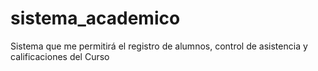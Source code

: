 # sistema_academico
Sistema que me permitirá el registro de alumnos, control de asistencia y calificaciones del Curso 
